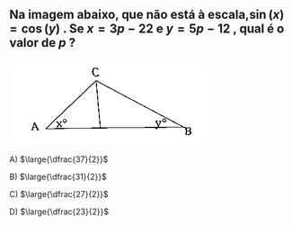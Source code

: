 ## Na imagem abaixo, que não está à escala,$\sin(x)=\cos(y)$ . Se $x=3p-22$  e $y=5p-12$ , qual é o valor de $p$ ?
## ![Alt text](image.png)
A) $\large{\dfrac{37}{2}}$

B) $\large{\dfrac{31}{2}}$

C) $\large{\dfrac{27}{2}}$

D) $\large{\dfrac{23}{2}}$